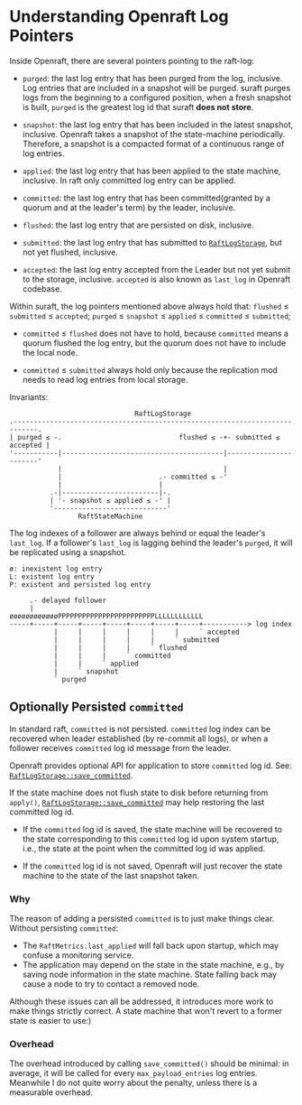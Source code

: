 # Understanding Openraft Log Pointers

Inside Openraft, there are several pointers pointing to the raft-log:

- `purged`:    the last log entry that has been purged from the log, inclusive.
  Log entries that are included in a snapshot will be purged.
  suraft purges logs from the beginning to a configured position, when a fresh snapshot is built,
  `purged` is the greatest log id that suraft **does not store**.

- `snapshot`:  the last log entry that has been included in the latest snapshot, inclusive.
  Openraft takes a snapshot of the state-machine periodically.
  Therefore, a snapshot is a compacted format of a continuous range of log entries.

- `applied`:   the last log entry that has been applied to the state machine, inclusive.
  In raft only committed log entry can be applied.

- `committed`: the last log entry that has been committed(granted by a quorum and at the leader's term) by the leader, inclusive.

- `flushed`:  the last log entry that are persisted on disk, inclusive.

- `submitted`: the last log entry that has submitted to [`RaftLogStorage`], but not yet flushed, inclusive.

- `accepted`: the last log entry accepted from the Leader but not yet submit to the storage, inclusive.
    `accepted` is also known as `last_log` in Openraft codebase.

Within suraft, the log pointers mentioned above always hold that:
`flushed` ≤ `submitted` ≤ `accepted`;
`purged` ≤ `snapshot` ≤ `applied` ≤ `committed` ≤ `submitted`;

- `committed` ≤ `flushed` does not have to hold,
  because `committed` means a quorum flushed the log entry,
  but the quorum does not have to include the local node.

- `committed` ≤ `submitted` always hold
  only because the replication mod needs to read log entries from local storage.

Invariants:

```text
                               RaftLogStorage
.----------------------------------------------------------------------------.
| purged ≤ -.                             flushed ≤ -+- submitted ≤ accepted |
'-----------|----------------------------------------|-----------------------'
            |                                        |
            |                        .- committed ≤ -'
            |                        |
          .-|------------------------|-.
          | '- snapshot ≤ applied ≤ -' |
          '----------------------------'
                 RaftStateMachine
```

The log indexes of a follower are always behind or equal the leader's `last_log`.
If a follower's `last_log` is lagging behind the leader's `purged`, it will be replicated using a snapshot.

```text
ø: inexistent log entry
L: existent log entry
P: existent and persisted log entry

     .- delayed follower
     |
øøøøøøøøøøøøPPPPPPPPPPPPPPPPPPPPPPPPLLLLLLLLLLLL
-----+-----+-----+-----+-----+-----+-----+-----+-----------> log index
           |     |     |     |     |     |     ` accepted
           |     |     |     |     |     ` submitted
           |     |     |     |     ` flushed
           |     |     |     ` committed
           |     |     ` applied
           |     ` snapshot
           ` purged
```

## Optionally Persisted `committed`

In standard raft, `committed` is not persisted.
`committed` log index can be recovered when leader established (by re-commit all logs),
or when a follower receives `committed` log id message from the leader.

Openraft provides optional API for application to store `committed` log id.
See: [`RaftLogStorage::save_committed`].

If the state machine does not flush state to disk before returning from `apply()`,
[`RaftLogStorage::save_committed`] may help restoring the last committed log id.

- If the `committed` log id is saved, the state machine will be recovered to the state
  corresponding to this `committed` log id upon system startup, i.e., the state at the point
  when the committed log id was applied.

- If the `committed` log id is not saved, Openraft will just recover the state machine to
  the state of the last snapshot taken.

### Why

The reason of adding a persisted `committed` is to just make things clear.
Without persisting `committed`:

- The `RaftMetrics.last_applied` will fall back upon startup, which may confuse a monitoring service.
- The application may depend on the state in the state machine, e.g., by saving node information in the state machine. State falling back may cause a node to try to contact a removed node.

Although these issues can all be addressed, it introduces more work to make things strictly correct.
A state machine that won't revert to a former state is easier to use:)

### Overhead

The overhead introduced by calling `save_committed()` should be minimal: in average, it will be called for every `max_payload_entries` log entries. Meanwhile I do not quite worry about the penalty, unless there is a measurable overhead.

[`RaftLogStorage`]: `crate::storage::RaftLogStorage`
[`RaftLogStorage::save_committed`]: `crate::storage::RaftLogStorage::save_committed`
